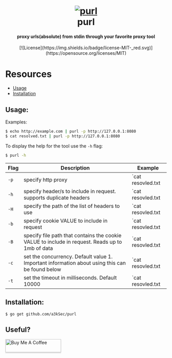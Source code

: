 <h1 align="center">
  <br>
  <a href="https://github.com/a3kSec/purl"><img src="https://image.ibb.co/" alt="purl"></a>
  <br>
  purl
  <br>
</h1>

<h4 align="center">proxy urls(absolute) from stdin through your favorite proxy tool</h4>

<p align="center">
  [![License](https://img.shields.io/badge/license-MIT-_red.svg)](https://opensource.org/licenses/MIT)
</p>

# Resources
- [Usage](#usage)
- [Installation](#installation)

## Usage:
Examples:

```bash
$ echo http://example.com | purl -p http://127.0.0.1:8080
$ cat resolved.txt | purl -p http://127.0.0.1:8080
```

To display the help for the tool use the `-h` flag:

```bash
$ purl -h
```

| Flag | Description | Example |
|------|-------------|---------|
| `-p` | specify http proxy | `cat resovled.txt | purl -p http://127.0.0.1:8080` |
| `-h` | specify header/s to include in request. supports duplicate headers | `cat resovled.txt | purl -p http://127.0.0.1:8080 -h X-Forwarded-For: google.com -h X-Wife: wifeyyyy` |
| `-H` | specify the path of the list of headers to use | `cat resovled.txt | purl -p http://127.0.0.1:8080 -H headers.txt` |
| `-b` | specify cookie VALUE to include in request | `cat resovled.txt | purl -p http://127.0.0.1:8080 -b "cookie value"` |
| `-B` | specify file path that contains the cookie VALUE to include in request. Reads up to 1mb of data | `cat resovled.txt | purl -p http://127.0.0.1:8080 -B cookie.txt` |
| `-c` | set the concurrency. Default value 1. Important information about using this can be found below | `cat resovled.txt | purl -p http://127.0.0.1:8080 -c 5` |
| `-t` | set the timeout in milliseconds. Default 10000 | `cat resovled.txt | purl -p http://127.0.0.1:8080 -t 100000` |

## Installation:
```
$ go get github.com/a3kSec/purl
```

## Useful?

<a href="https://www.buymeacoffee.com/a3kSec" target="_blank"><img src="https://www.buymeacoffee.com/assets/img/custom_images/orange_img.png" alt="Buy Me A Coffee" style="height: 41px !important;width: 174px !important;box-shadow: 0px 3px 2px 0px rgba(190, 190, 190, 0.5) !important;-webkit-box-shadow: 0px 3px 2px 0px rgba(190, 190, 190, 0.5) !important;" ></a>